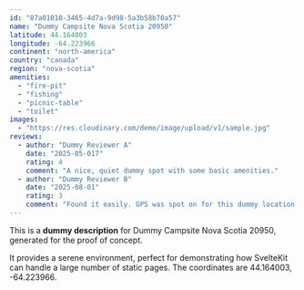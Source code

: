 ```yaml
---
id: "87a01010-3465-4d7a-9d98-5a3b58b70a57"
name: "Dummy Campsite Nova Scotia 20950"
latitude: 44.164003
longitude: -64.223966
continent: "north-america"
country: "canada"
region: "nova-scotia"
amenities:
  - "fire-pit"
  - "fishing"
  - "picnic-table"
  - "toilet"
images:
  - "https://res.cloudinary.com/demo/image/upload/v1/sample.jpg"
reviews:
  - author: "Dummy Reviewer A"
    date: "2025-05-017"
    rating: 4
    comment: "A nice, quiet dummy spot with some basic amenities."
  - author: "Dummy Reviewer B"
    date: "2025-08-01"
    rating: 3
    comment: "Found it easily. GPS was spot on for this dummy location."
---
```


This is a **dummy description** for Dummy Campsite Nova Scotia 20950, generated for the proof of concept.

It provides a serene environment, perfect for demonstrating how SvelteKit can handle a large number of static pages. The coordinates are 44.164003, -64.223966.
